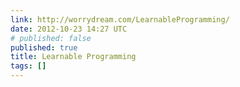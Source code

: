 ```yaml
---
link: http://worrydream.com/LearnableProgramming/
date: 2012-10-23 14:27 UTC
# published: false
published: true
title: Learnable Programming
tags: []
---
```



